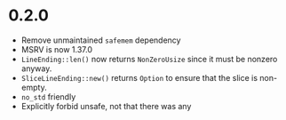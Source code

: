 # 0.2.0

- Remove unmaintained `safemem` dependency
- MSRV is now 1.37.0
- `LineEnding::len()` now returns `NonZeroUsize` since it must be nonzero anyway.
- `SliceLineEnding::new()` returns `Option` to ensure that the slice is non-empty.
- `no_std` friendly
- Explicitly forbid unsafe, not that there was any
